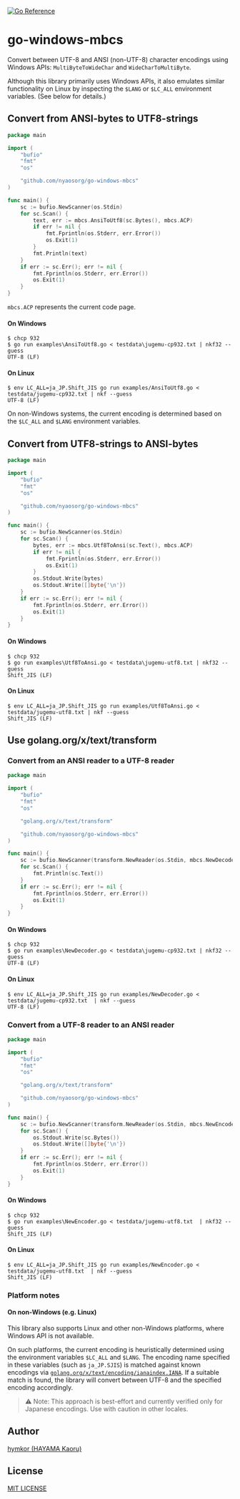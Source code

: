 [![Go Reference](https://pkg.go.dev/badge/github.com/nyaosorg/go-windows-mbcs.svg)](https://pkg.go.dev/github.com/nyaosorg/go-windows-mbcs)

go-windows-mbcs
===============

Convert between UTF-8 and ANSI (non-UTF-8) character encodings using Windows APIs: `MultiByteToWideChar` and `WideCharToMultiByte`.

Although this library primarily uses Windows APIs, it also emulates similar functionality on Linux by inspecting the `$LANG` or `$LC_ALL` environment variables. (See below for details.)

Convert from ANSI-bytes to UTF8-strings
---------------------------------------

```go
package main

import (
    "bufio"
    "fmt"
    "os"

    "github.com/nyaosorg/go-windows-mbcs"
)

func main() {
    sc := bufio.NewScanner(os.Stdin)
    for sc.Scan() {
        text, err := mbcs.AnsiToUtf8(sc.Bytes(), mbcs.ACP)
        if err != nil {
            fmt.Fprintln(os.Stderr, err.Error())
            os.Exit(1)
        }
        fmt.Println(text)
    }
    if err := sc.Err(); err != nil {
        fmt.Fprintln(os.Stderr, err.Error())
        os.Exit(1)
    }
}
```

`mbcs.ACP` represents the current code page.

#### On Windows

```
$ chcp 932
$ go run examples\AnsiToUtf8.go < testdata\jugemu-cp932.txt | nkf32 --guess
UTF-8 (LF)
```

#### On Linux

```
$ env LC_ALL=ja_JP.Shift_JIS go run examples/AnsiToUtf8.go < testdata/jugemu-cp932.txt | nkf --guess
UTF-8 (LF)
```

On non-Windows systems, the current encoding is determined based on the `$LC_ALL` and `$LANG` environment variables.

Convert from UTF8-strings to ANSI-bytes
---------------------------------------

```go
package main

import (
    "bufio"
    "fmt"
    "os"

    "github.com/nyaosorg/go-windows-mbcs"
)

func main() {
    sc := bufio.NewScanner(os.Stdin)
    for sc.Scan() {
        bytes, err := mbcs.Utf8ToAnsi(sc.Text(), mbcs.ACP)
        if err != nil {
            fmt.Fprintln(os.Stderr, err.Error())
            os.Exit(1)
        }
        os.Stdout.Write(bytes)
        os.Stdout.Write([]byte{'\n'})
    }
    if err := sc.Err(); err != nil {
        fmt.Fprintln(os.Stderr, err.Error())
        os.Exit(1)
    }
}
```

#### On Windows

```
$ chcp 932
$ go run examples\Utf8ToAnsi.go < testdata\jugemu-utf8.txt | nkf32 --guess
Shift_JIS (LF)
```

#### On Linux

```
$ env LC_ALL=ja_JP.Shift_JIS go run examples/Utf8ToAnsi.go < testdata/jugemu-utf8.txt | nkf --guess
Shift_JIS (LF)
```

Use golang.org/x/text/transform
-------------------------------

### Convert from an ANSI reader to a UTF-8 reader

```go
package main

import (
    "bufio"
    "fmt"
    "os"

    "golang.org/x/text/transform"

    "github.com/nyaosorg/go-windows-mbcs"
)

func main() {
    sc := bufio.NewScanner(transform.NewReader(os.Stdin, mbcs.NewDecoder(mbcs.ACP)))
    for sc.Scan() {
        fmt.Println(sc.Text())
    }
    if err := sc.Err(); err != nil {
        fmt.Fprintln(os.Stderr, err.Error())
        os.Exit(1)
    }
}
```

#### On Windows

```
$ chcp 932
$ go run examples\NewDecoder.go < testdata\jugemu-cp932.txt | nkf32 --guess
UTF-8 (LF)
```

#### On Linux

```
$ env LC_ALL=ja_JP.Shift_JIS go run examples/NewDecoder.go < testdata/jugemu-cp932.txt  | nkf --guess
UTF-8 (LF)
```

### Convert from a UTF-8 reader to an ANSI reader

```go
package main

import (
    "bufio"
    "fmt"
    "os"

    "golang.org/x/text/transform"

    "github.com/nyaosorg/go-windows-mbcs"
)

func main() {
    sc := bufio.NewScanner(transform.NewReader(os.Stdin, mbcs.NewEncoder(mbcs.ACP)))
    for sc.Scan() {
        os.Stdout.Write(sc.Bytes())
        os.Stdout.Write([]byte{'\n'})
    }
    if err := sc.Err(); err != nil {
        fmt.Fprintln(os.Stderr, err.Error())
        os.Exit(1)
    }
}
```

#### On Windows

```
$ chcp 932
$ go run examples\NewEncoder.go < testdata/jugemu-utf8.txt  | nkf32 --guess
Shift_JIS (LF)
```

#### On Linux

```
$ env LC_ALL=ja_JP.Shift_JIS go run examples/NewEncoder.go < testdata/jugemu-utf8.txt  | nkf --guess
Shift_JIS (LF)
```

### Platform notes

#### On non-Windows (e.g. Linux)

This library also supports Linux and other non-Windows platforms, where Windows API is not available.

On such platforms, the current encoding is heuristically determined using the environment variables `$LC_ALL` and `$LANG`. The encoding name specified in these variables (such as `ja_JP.SJIS`) is matched against known encodings via [`golang.org/x/text/encoding/ianaindex.IANA`](https://pkg.go.dev/golang.org/x/text/encoding/ianaindex). If a suitable match is found, the library will convert between UTF-8 and the specified encoding accordingly.

> ⚠️ Note: This approach is best-effort and currently verified only for Japanese encodings. Use with caution in other locales.

## Author

[hymkor (HAYAMA Kaoru)](https://github.com/hymkor)

## License

[MIT LICENSE](LICENSE)
